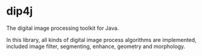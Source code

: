 dip4j
=====

The digital image processing toolkit for Java.

<p>
In this library, all kinds of digital image process algorithms are implemented, 
included image filter, segmenting, enhance, geometry and morphology.
</p>

